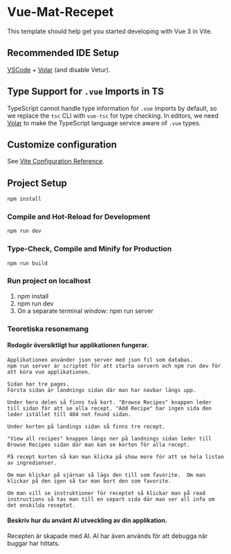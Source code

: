 # Vue-Mat-Recepet

This template should help get you started developing with Vue 3 in Vite.

## Recommended IDE Setup

[VSCode](https://code.visualstudio.com/) + [Volar](https://marketplace.visualstudio.com/items?itemName=Vue.volar) (and disable Vetur).

## Type Support for `.vue` Imports in TS

TypeScript cannot handle type information for `.vue` imports by default, so we replace the `tsc` CLI with `vue-tsc` for type checking. In editors, we need [Volar](https://marketplace.visualstudio.com/items?itemName=Vue.volar) to make the TypeScript language service aware of `.vue` types.

## Customize configuration

See [Vite Configuration Reference](https://vite.dev/config/).

## Project Setup

```sh
npm install
```

### Compile and Hot-Reload for Development

```sh
npm run dev
```

### Type-Check, Compile and Minify for Production

```sh
npm run build
```

### Run project on localhost 
 1. npm install
 2. npm run dev
 3. On a separate terminal window: npm  run server 

### Teoretiska resonemang 
 #### Redogör översiktligt hur applikationen fungerar.

    Applikationen använder json server med json fil som databas. 
    npm run server är scriptet för att starta servern och npm run dev för att köra vue applikationen. 

    Sidan har tre pages. 
    Första sidan är landnings sidan där man har navbar längs upp.

    Under hero delen så finns två kort. "Browse Recipes" knappen leder till sidan för att se alla recept. "Add Recipe" har ingen sida den leder istället till 404 not found sidan. 

    Under korten på landings sidan så finns tre recept.

    "View all recipes" knappen längs ner på landnings sidan leder till Browse Recipes sidan där man kan se korten för alla recept.

    På recept korten så kan man klicka på show more för att se hela listan av ingredienser.

    Om man klickar på sjärnan så lägs den till som favorite.  Om man klickar på den igen så tar man bort den som favorite. 

    Om man vill se instruktioner för receptet så klickar man på read instructions så tas man till en separt sida där man ser all info om det enskilda receptet. 

 #### Beskriv hur du använt AI utveckling av din applikation. 
  
  Recepten är skapade med AI. AI har även används för att debugga när buggar har hittats.  